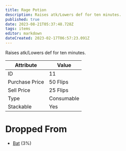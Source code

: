 ```yaml
---
title: Rage Potion
description: Raises atk/Lowers def for ten minutes.
published: true
date: 2023-08-21T05:37:48.728Z
tags: items
editor: markdown
dateCreated: 2023-02-17T06:57:23.091Z
---
```


Raises atk/Lowers def for ten minutes.

|Attribute|Value|
|-|-|
|ID|11|
|Purchase Price|50 Flips|
|Sell Price|25 Flips|
|Type|Consumable|
|Stackable|Yes|


# Dropped From
 * [Bat](/monsters/bat) (3%)
